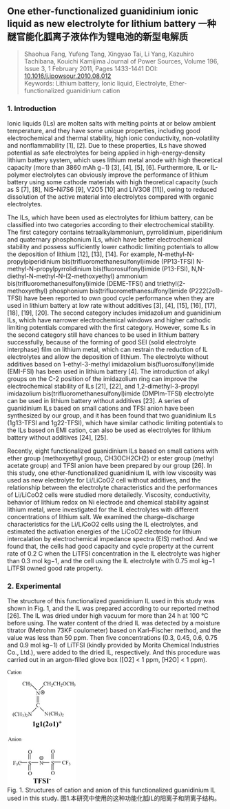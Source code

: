 ## One ether-functionalized guanidinium ionic liquid as new electrolyte for lithium battery 一种醚官能化胍离子液体作为锂电池的新型电解质

> Shaohua Fang, Yufeng Tang, Xingyao Tai, Li Yang, Kazuhiro Tachibana, Kouichi Kamijima 
> Journal of Power Sources, Volume 196, Issue 3, 1 February 2011, Pages 1433-1441
> DOI: [10.1016/j.jpowsour.2010.08.012](https://doi.org/10.1016/j.jpowsour.2010.08.012)  
> Keywords: Lithium battery, Ionic liquid, Electrolyte, Ether-functionalized guanidinium cation

### 1. Introduction
Ionic liquids (ILs) are molten salts with melting points at or below ambient temperature, and they have some unique properties, including good electrochemical and thermal stability, high ionic conductivity, non-volatility and nonflammability [1], [2]. Due to these properties, ILs have showed potential as safe electrolytes for being applied in high-energy-density lithium battery system, which uses lithium metal anode with high theoretical capacity (more than 3860 mAh g−1) [3], [4], [5], [6]. Furthermore, IL or IL-polymer electrolytes can obviously improve the performance of lithium battery using some cathode materials with high theoretical capacity (such as S [7], [8], NiS–Ni7S6 [9], V2O5 [10] and LiV3O8 [11]), owing to reduced dissolution of the active material into electrolytes compared with organic electrolytes.

The ILs, which have been used as electrolytes for lithium battery, can be classified into two categories according to their electrochemical stability. The first category contains tetraalkylammonium, pyrrolidinium, piperidinium and quaternary phosphonium ILs, which have better electrochemical stability and possess sufficiently lower cathodic limiting potentials to allow the deposition of lithium [12], [13], [14]. For example, N-methyl-N-propylpiperidinium bis(trifluoromethanesulfonyl)imide (PP13-TFSI) N-methyl-N-propylpyrrolidinium bis(fluorosulfonyl)imide (P13-FSI), N,N-diethyl-N-methyl-N-(2-methoxyethyl) ammonium bis(trifluoromethanesulfonyl)imide (DEME-TFSI) and triethyl(2-methoxyethyl) phosphonium bis(trifluoromethanesulfonyl)imide (P222(2o1)-TFSI) have been reported to own good cycle performance when they are used in lithium battery at low rate without additives [3], [4], [15], [16], [17], [18], [19], [20]. The second category includes imidazolium and guanidinium ILs, which have narrower electrochemical windows and higher cathodic limiting potentials compared with the first category. However, some ILs in the second category still have chances to be used in lithium battery successfully, because of the forming of good SEI (solid electrolyte interphase) film on lithium metal, which can restrain the reduction of IL electrolytes and allow the deposition of lithium. The electrolyte without additives based on 1-ethyl-3-methyl imidazolium bis(fluorosulfonyl)imide (EMI-FSI) has been used in lithium battery [4]. The introduction of alkyl groups on the C-2 position of the imidazolium ring can improve the electrochemical stability of ILs [21], [22], and 1,2-dimethyl-3-propyl imidazolium bis(trifluoromethanesulfonyl)imide (DMPIm-TFSI) electrolyte can be used in lithium battery without additives [23]. A series of guanidinium ILs based on small cations and TFSI anion have been synthesized by our group, and it has been found that two guanidinium ILs (1g13-TFSI and 1g22-TFSI), which have similar cathodic limiting potentials to the ILs based on EMI cation, can also be used as electrolytes for lithium battery without additives [24], [25].

Recently, eight functionalized guanidinium ILs based on small cations with ether group (methoxyethyl group, CH3OCH2CH2) or ester group (methyl acetate group) and TFSI anion have been prepared by our group [26]. In this study, one ether-functionalized guanidinium IL with low viscosity was used as new electrolyte for Li/LiCoO2 cell without additives, and the relationship between the electrolyte characteristics and the performances of Li/LiCoO2 cells were studied more detailedly. Viscosity, conductivity, behavior of lithium redox on Ni electrode and chemical stability against lithium metal, were investigated for the IL electrolytes with different concentrations of lithium salt. We examined the charge–discharge characteristics for the Li/LiCoO2 cells using the IL electrolytes, and estimated the activation energies of the LiCoO2 electrode for lithium intercalation by electrochemical impedance spectra (EIS) method. And we found that, the cells had good capacity and cycle property at the current rate of 0.2 C when the LiTFSI concentration in the IL electrolyte was higher than 0.3 mol kg−1, and the cell using the IL electrolyte with 0.75 mol kg−1 LiTFSI owned good rate property.

### 2. Experimental
The structure of this functionalized guanidinium IL used in this study was shown in Fig. 1, and the IL was prepared according to our reported method [26]. The IL was dried under high vacuum for more than 24 h at 100 °C before using. The water content of the dried IL was detected by a moisture titrator (Metrohm 73KF coulometer) based on Karl–Fischer method, and the value was less than 50 ppm. Then five concentrations (0.3, 0.45, 0.6, 0.75 and 0.9 mol kg−1) of LiTFSI (kindly provided by Morita Chemical Industries Co., Ltd.), were added to the dried IL, respectively. And this procedure was carried out in an argon-filled glove box ([O2] < 1 ppm, [H2O] < 1 ppm).

![1-s2.0-S0378775310013303-gr1.jpg](imgs/1-s2.0-S0378775310013303-gr1.jpg)  
Fig. 1. Structures of cation and anion of this functionalized guanidinium IL used in this study. 图1.本研究中使用的这种功能化胍IL的阳离子和阴离子结构。